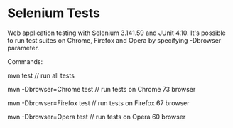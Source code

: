 # Selenium Tests
Web application testing with Selenium 3.141.59 and JUnit 4.10. It's possible to run test suites on Chrome, Firefox and Opera by specifying -Dbrowser parameter.

Commands:

mvn test // run all tests

mvn -Dbrowser=Chrome test // run tests on Chrome 73 browser

mvn -Dbrowser=Firefox test // run tests on Firefox 67 browser

mvn -Dbrowser=Opera test // run tests on Opera 60 browser
